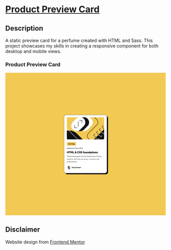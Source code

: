 # [Product Preview Card](https://product-preview-card-lenanle333.vercel.app/)

## Description

A static preview card for a perfume created with HTML and Sass. This project showcases my skills in creating a responsive component for both desktop and mobile views.

### Product Preview Card

![Product Preview Card](https://github.com/lenanle333/Blog-Preview-Card/blob/473cab47249e448d48436c935cb1d245716b3452/Screenshot/Blog%20preview%20card%20screenshot.jpeg)

## Disclaimer

Website design from [Frontend Mentor](https://www.frontendmentor.io/challenges/product-preview-card-component-GO7UmttRfa/hub)
